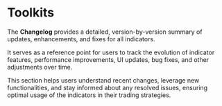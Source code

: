 # Toolkits

The **Changelog** provides a detailed, version-by-version summary of updates, enhancements, and fixes for all indicators.&#x20;

It serves as a reference point for users to track the evolution of indicator features, performance improvements, UI updates, bug fixes, and other adjustments over time.&#x20;

This section helps users understand recent changes, leverage new functionalities, and stay informed about any resolved issues, ensuring optimal usage of the indicators in their trading strategies.
